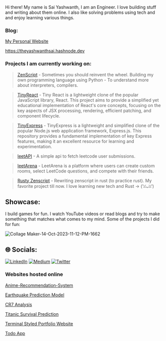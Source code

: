 Hi there! My name is Sai Yashwanth, I am an Engineer. I love building stuff and writing about them online. I also like solving problems using tech and and enjoy learning various things. 

### Blog:

[My Personal Website](https://saiyashwanth.vercel.app)

https://theyashwanthsai.hashnode.dev




### Projects I am currently working on:
>[ZenScript](https://github.com/theyashwanthsai/ZenScript) - 
Sometimes you should reinvent the wheel. Building my own programming language using Python - To understand more about interpreters, compilers.

>[TinyReact](https://github.com/theyashwanthsai/TinyReact) - 
Tiny React is a lightweight clone of the popular JavaScript library, React. This project aims to provide a simplified yet educational implementation of React's core concepts, focusing on the key aspects of JSX processing, rendering, efficient patching, and component lifecycle.

>[TinyExpress](https://github.com/theyashwanthsai/TinyExpress) - 
TinyExpress is a lightweight and simplified clone of the popular Node.js web application framework, Express.js. This repository provides a fundamental implementation of key Express features, making it an excellent resource for learning and experimentation.

>[leetAPI](https://github.com/theyashwanthsai/leetAPI) - A simple api to fetch leetcode user submissions.

>[leetArena](https://github.com/theyashwanthsai/leetArena) - LeetArena is a platform where users can create custom rooms, select LeetCode questions, and compete with their friends.

>[Rusty Zenscript]() - Rewriting zenscript in rust (to practice rust). My favorite project till now. I love learning new tech and Rust -> (′ꈍᴗꈍ‵)

## Showcase:
I build games for fun. I watch YouTube videos or read blogs and try to make something that matches what comes to my mind.
Some of the projects I did for fun:

![Collage Maker-14-Oct-2023-11-12-PM-1662](https://github.com/theyashwanthsai/theyashwanthsai/assets/68785131/a382a698-2fe6-45f6-a406-86015f6c77b6)




## 🌐 Socials:
[![LinkedIn](https://img.shields.io/badge/LinkedIn-%230077B5.svg?logo=linkedin&logoColor=white)](https://linkedin.com/in/yashwanth-sai-457aa51b9) [![Medium](https://img.shields.io/badge/Medium-12100E?logo=medium&logoColor=white)](https://medium.com/@theyashwanthsai) [![Twitter](https://img.shields.io/badge/Twitter-%231DA1F2.svg?logo=Twitter&logoColor=white)](https://twitter.com/yashwanthsai29) 

### Websites hosted online

[Anime-Recommendation-System](https://theyashwanthsai-anime-recommendation-system-app-0rpzw9.streamlit.app)

[Earthquake Prediction Model](https://theyashwanthsai-earthquake-prediction-model-earthquake-uxcp3b.streamlit.app/)

[CR7 Analysis](https://theyashwanthsai-cr7-analysis-app-3t7amd.streamlit.app)

[Titanic Survival Prediction](https://theyashwanthsai-titanic-survival-prediction-app-mkyker.streamlit.app/)

[Terminal Styled Portfolio Website](https://personal-website-beige-two.vercel.app/)

[Todo App](https://to-do-react-lva93e4uy-theyashwanthsai.vercel.app)
